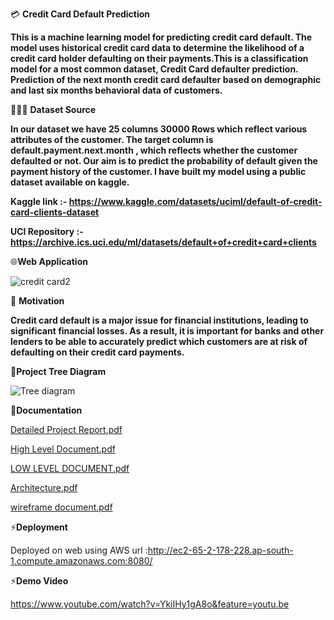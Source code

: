 💳 **Credit Card Default Prediction**

**This is a machine learning model for predicting credit card default. The model uses historical credit card data to determine the likelihood of a credit card holder defaulting on their payments.This is a classification model for a most common dataset, Credit Card defaulter prediction. Prediction of the next month credit card defaulter based on demographic and last six months behavioral data of customers.**

📙📙📙 **Dataset Source**

**In our dataset we have 25 columns 30000 Rows which reflect various attributes of the customer. The target column is default.payment.next.month , which reflects whether the customer defaulted or not. Our aim is to predict the probability of default given the payment history of the customer. I have built my model using a public dataset available on kaggle.**

**Kaggle link :- https://www.kaggle.com/datasets/uciml/default-of-credit-card-clients-dataset**

**UCI Repository :- https://archive.ics.uci.edu/ml/datasets/default+of+credit+card+clients**

🌐**Web Application**

![credit card2](https://user-images.githubusercontent.com/103568452/216960684-e847e264-ecdb-41d7-8944-c48317cc9dc5.jpg)

🧘 **Motivation**

**Credit card default is a major issue for financial institutions, leading to significant financial losses. As a result, it is important for banks and other lenders to be able to accurately predict which customers are at risk of defaulting on their credit card payments.**

🌲**Project Tree Diagram**

![Tree diagram](https://user-images.githubusercontent.com/103568452/216969847-c5b20524-e9bd-478a-b051-08d074f23566.jpg)

📄**Documentation**

[Detailed Project Report.pdf](https://github.com/Milind-Shende/Credit-Card/files/10662939/Detailed.Project.Report.pdf)

[High Level Document.pdf](https://github.com/Milind-Shende/Credit-Card/files/10662948/High.Level.Document.pdf)

[LOW LEVEL DOCUMENT.pdf](https://github.com/Milind-Shende/Credit-Card/files/10662950/LOW.LEVEL.DOCUMENT.pdf)

[Architecture.pdf](https://github.com/Milind-Shende/Credit-Card/files/10662951/Architecture.pdf)

[wireframe document.pdf](https://github.com/Milind-Shende/Credit-Card/files/10662952/wireframe.document.pdf)

⚡**Deployment**

Deployed on web using AWS url :http://ec2-65-2-178-228.ap-south-1.compute.amazonaws.com:8080/

⚡**Demo Video**

https://www.youtube.com/watch?v=YkiIHy1gA8o&feature=youtu.be






